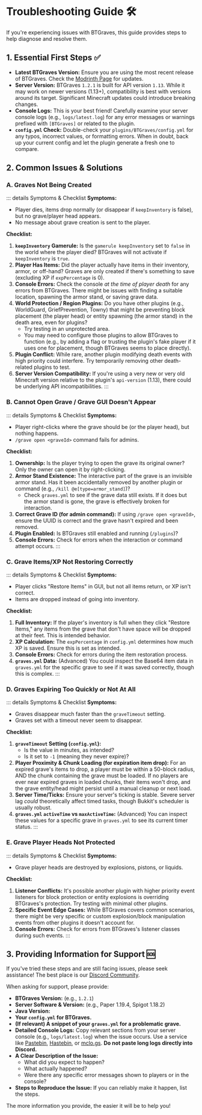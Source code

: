 # Troubleshooting Guide 🛠️

If you're experiencing issues with BTGraves, this guide provides steps to help diagnose and resolve them.

## 1. Essential First Steps ✅

*   **Latest BTGraves Version:** Ensure you are using the most recent release of BTGraves. Check the [Modrinth Page](https://modrinth.com/plugin/bt-graves) for updates.
*   **Server Version:** BTGraves `1.2.1` is built for API version `1.13`. While it may work on newer versions (1.13+), compatibility is best with versions around its target. Significant Minecraft updates could introduce breaking changes.
*   **Console Logs:** This is your best friend! Carefully examine your server console logs (e.g., `logs/latest.log`) for any error messages or warnings prefixed with `[BTGraves]` or related to the plugin.
*   **`config.yml` Check:** Double-check your `plugins/BTGraves/config.yml` for any typos, incorrect values, or formatting errors. When in doubt, back up your current config and let the plugin generate a fresh one to compare.

## 2. Common Issues & Solutions

### A. Graves Not Being Created

::: details Symptoms & Checklist
**Symptoms:**
*   Player dies, items drop normally (or disappear if `keepInventory` is false), but no grave/player head appears.
*   No message about grave creation is sent to the player.

**Checklist:**
1.  **`keepInventory` Gamerule:** Is the `gamerule keepInventory` set to `false` in the world where the player died? BTGraves will not activate if `keepInventory` is `true`.
2.  **Player Has Items:** Did the player actually have items in their inventory, armor, or off-hand? Graves are only created if there's something to save (excluding XP if `expPercentage` is 0).
3.  **Console Errors:** Check the console *at the time of player death* for any errors from BTGraves. There might be issues with finding a suitable location, spawning the armor stand, or saving grave data.
4.  **World Protection / Region Plugins:** Do you have other plugins (e.g., WorldGuard, GriefPrevention, Towny) that might be preventing block placement (the player head) or entity spawning (the armor stand) in the death area, even for plugins?
    *   Try testing in an unprotected area.
    *   You may need to configure those plugins to allow BTGraves to function (e.g., by adding a flag or trusting the plugin's fake player if it uses one for placement, though BTGraves seems to place directly).
5.  **Plugin Conflict:** While rare, another plugin modifying death events with high priority could interfere. Try temporarily removing other death-related plugins to test.
6.  **Server Version Compatibility:** If you're using a very new or very old Minecraft version relative to the plugin's `api-version` (1.13), there could be underlying API incompatibilities.
:::

### B. Cannot Open Grave / Grave GUI Doesn't Appear

::: details Symptoms & Checklist
**Symptoms:**
*   Player right-clicks where the grave should be (or the player head), but nothing happens.
*   `/grave open <graveId>` command fails for admins.

**Checklist:**
1.  **Ownership:** Is the player trying to open the grave its original owner? Only the owner can open it by right-clicking.
2.  **Armor Stand Existence:** The interactive part of the grave is an invisible armor stand. Has it been accidentally removed by another plugin or command (e.g., `/kill @e[type=armor_stand]`)?
    *   Check `graves.yml` to see if the grave data still exists. If it does but the armor stand is gone, the grave is effectively broken for interaction.
3.  **Correct Grave ID (for admin command):** If using `/grave open <graveId>`, ensure the UUID is correct and the grave hasn't expired and been removed.
4.  **Plugin Enabled:** Is BTGraves still enabled and running (`/plugins`)?
5.  **Console Errors:** Check for errors when the interaction or command attempt occurs.
:::

### C. Grave Items/XP Not Restoring Correctly

::: details Symptoms & Checklist
**Symptoms:**
*   Player clicks "Restore Items" in GUI, but not all items return, or XP isn't correct.
*   Items are dropped instead of going into inventory.

**Checklist:**
1.  **Full Inventory:** If the player's inventory is full when they click "Restore Items," any items from the grave that don't have space will be dropped at their feet. This is intended behavior.
2.  **XP Calculation:** The `expPercentage` in `config.yml` determines how much XP is saved. Ensure this is set as intended.
3.  **Console Errors:** Check for errors during the item restoration process.
4.  **`graves.yml` Data:** (Advanced) You could inspect the Base64 item data in `graves.yml` for the specific grave to see if it was saved correctly, though this is complex.
:::

### D. Graves Expiring Too Quickly or Not At All

::: details Symptoms & Checklist
**Symptoms:**
*   Graves disappear much faster than the `graveTimeout` setting.
*   Graves set with a timeout never seem to disappear.

**Checklist:**
1.  **`graveTimeout` Setting (`config.yml`):**
    *   Is the value in minutes, as intended?
    *   Is it set to `-1` (meaning they never expire)?
2.  **Player Proximity & Chunk Loading (for expiration item drop):** For an expired grave's items to drop, a player must be within a 50-block radius, AND the chunk containing the grave must be loaded. If no players are ever near expired graves in loaded chunks, their items won't drop, and the grave entity/head might persist until a manual cleanup or next load.
3.  **Server Time/Ticks:** Ensure your server's ticking is stable. Severe server lag *could* theoretically affect timed tasks, though Bukkit's scheduler is usually robust.
4.  **`graves.yml` `activeTime` vs `maxActiveTime`:** (Advanced) You can inspect these values for a specific grave in `graves.yml` to see its current timer status.
:::

### E. Grave Player Heads Not Protected

::: details Symptoms & Checklist
**Symptoms:**
*   Grave player heads are destroyed by explosions, pistons, or liquids.

**Checklist:**
1.  **Listener Conflicts:** It's possible another plugin with higher priority event listeners for block protection or entity explosions is overriding BTGraves's protection. Try testing with minimal other plugins.
2.  **Specific Event Edge Cases:** While BTGraves covers common scenarios, there might be very specific or custom explosion/block manipulation events from other plugins it doesn't account for.
3.  **Console Errors:** Check for errors from BTGraves's listener classes during such events.
:::

## 3. Providing Information for Support 🆘

If you've tried these steps and are still facing issues, please seek assistance! The best place is our [Discord Community](https://discord.pluginz.dev).

When asking for support, please provide:

*   **BTGraves Version:** (e.g., `1.2.1`)
*   **Server Software & Version:** (e.g., Paper 1.19.4, Spigot 1.18.2)
*   **Java Version:** 
*   **Your `config.yml` for BTGraves.**
*   **(If relevant) A snippet of your `graves.yml` for a problematic grave.**
*   **Detailed Console Logs:** Copy relevant sections from your server console (e.g., `logs/latest.log`) when the issue occurs. Use a service like [Pastebin](https://pastebin.com/), [Hastebin](https://hastebin.com/), or [mclo.gs](https://mclo.gs/). **Do not paste long logs directly into Discord.**
*   **A Clear Description of the Issue:**
    *   What did you expect to happen?
    *   What actually happened?
    *   Were there any specific error messages shown to players or in the console?
*   **Steps to Reproduce the Issue:** If you can reliably make it happen, list the steps.

The more information you provide, the easier it will be to help you!
